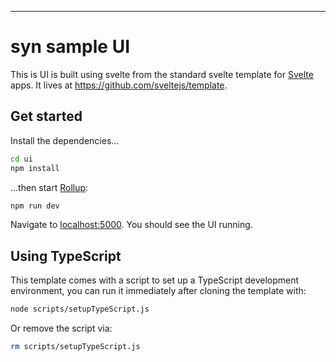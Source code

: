 ---

# syn sample UI

This is UI is built using svelte from the standard svelte template for [Svelte](https://svelte.dev) apps. It lives at https://github.com/sveltejs/template.


## Get started

Install the dependencies...

```bash
cd ui
npm install
```

...then start [Rollup](https://rollupjs.org):

```bash
npm run dev
```

Navigate to [localhost:5000](http://localhost:5000). You should see the UI running.

## Using TypeScript

This template comes with a script to set up a TypeScript development environment, you can run it immediately after cloning the template with:

```bash
node scripts/setupTypeScript.js
```

Or remove the script via:

```bash
rm scripts/setupTypeScript.js
```
